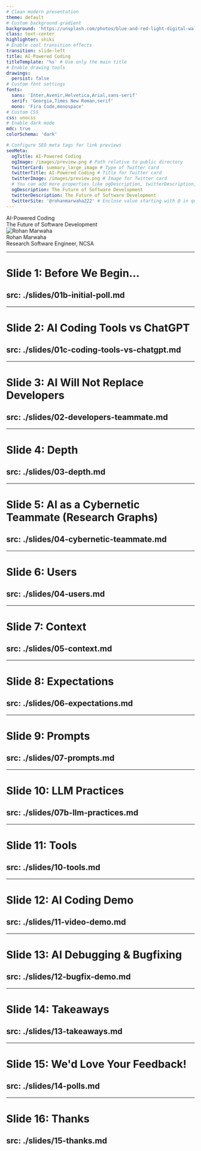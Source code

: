```yaml
---
# Clean modern presentation
theme: default
# Custom background gradient
background: 'https://unsplash.com/photos/blue-and-red-light-digital-wallpaper-zRkBOOpKRhs'
class: text-center
highlighter: shiki
# Enable cool transition effects
transition: slide-left
title: AI-Powered Coding
titleTemplate: '%s' # Use only the main title
# Enable drawing tools
drawings:
  persist: false
# Custom font settings
fonts:
  sans: 'Inter,Avenir,Helvetica,Arial,sans-serif'
  serif: 'Georgia,Times New Roman,serif'
  mono: 'Fira Code,monospace'
# Custom CSS
css: unocss
# Enable dark mode
mdc: true
colorSchema: 'dark'

# Configure SEO meta tags for link previews
seoMeta:
  ogTitle: AI-Powered Coding
  ogImage: /images/preview.png # Path relative to public directory
  twitterCard: summary_large_image # Type of Twitter card
  twitterTitle: AI-Powered Coding # Title for Twitter card
  twitterImage: /images/preview.png # Image for Twitter card
  # You can add more properties like ogDescription, twitterDescription, twitterSite etc.
  ogDescription: The Future of Software Development
  twitterDescription: The Future of Software Development
  twitterSite: '@rohanmarwaha222' # Enclose value starting with @ in quotes
---
```


<div class="absolute top-0 right-0 w-full h-full bg-gradient-to-br from-blue-600/10 via-purple-500/10 to-emerald-400/10 z-[-1] rounded-xl"></div>

<div class="absolute top-10 right-12 text-9xl opacity-20 text-blue-400">
  <carbon:ai-status />
</div>

<div class="flex flex-col justify-center items-center h-80">
  <div class="text-6xl font-bold tracking-tight bg-clip-text text-transparent bg-gradient-to-r from-blue-500 to-emerald-400 mb-4">
    AI-Powered Coding
  </div>
  
  <div class="text-2xl text-white/80 mb-8">
    The Future of Software Development
  </div>

  <!-- <div class="bg-white/10 backdrop-blur-md px-8 py-6 rounded-xl border border-white/20 shadow-lg w-3/4 max-w-3xl transform hover:scale-105 transition">
    <div class="text-xl font-semibold tracking-tight">
      Transform Your Development Workflow
    </div>
    <div class="text-lg opacity-80 mt-1">
      Explore how AI is reshaping software engineering
    </div>
  </div> -->
</div>

<div class="absolute bottom-10 left-10 flex items-center space-x-2 text-sm opacity-80 text-left">
  <div class="h-12 w-12 overflow-hidden rounded-full border-2 border-white/20">
    <img src="/images/Rohan Marwaha.jpeg" alt="Rohan Marwaha" class="w-full h-full object-cover" />
  </div>
  <div class="text-left">
    <div class="font-semibold">Rohan Marwaha</div>
    <div class="text-xs">Research Software Engineer, NCSA</div>
  </div>
</div>

<div class="abs-br m-6 flex gap-2">
  <a href="mailto:rohan13@illinois.edu" target="_blank" alt="Email"
    class="text-xl slidev-icon-btn opacity-50 !border-none !hover:text-white">
    <carbon:email />
  </a>
</div>

---
# Slide 1: Before We Begin...
src: ./slides/01b-initial-poll.md
---

---
# Slide 2: AI Coding Tools vs ChatGPT
src: ./slides/01c-coding-tools-vs-chatgpt.md
---

---
# Slide 3: AI Will Not Replace Developers
src: ./slides/02-developers-teammate.md
---

---
# Slide 4: Depth
src: ./slides/03-depth.md
---

---
# Slide 5: AI as a Cybernetic Teammate (Research Graphs)
src: ./slides/04-cybernetic-teammate.md
---

---
# Slide 6: Users
src: ./slides/04-users.md
---

---
# Slide 7: Context
src: ./slides/05-context.md
---

---
# Slide 8: Expectations
src: ./slides/06-expectations.md
---

---
# Slide 9: Prompts
src: ./slides/07-prompts.md
---

---
# Slide 10: LLM Practices
src: ./slides/07b-llm-practices.md
---

---
# Slide 11: Tools
src: ./slides/10-tools.md
---

---
# Slide 12: AI Coding Demo
src: ./slides/11-video-demo.md
---

---
# Slide 13: AI Debugging & Bugfixing
src: ./slides/12-bugfix-demo.md
---

---
# Slide 14: Takeaways
src: ./slides/13-takeaways.md
---

---
# Slide 15: We'd Love Your Feedback!
src: ./slides/14-polls.md
---

---
# Slide 16: Thanks
src: ./slides/15-thanks.md
---

